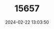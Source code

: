 ---
title: "15657"
category: "Otomys occidentalis"
draft: false
date: 2024-02-22 13:03:50
languages:
  English: ["Western Vlei Rat"]
---